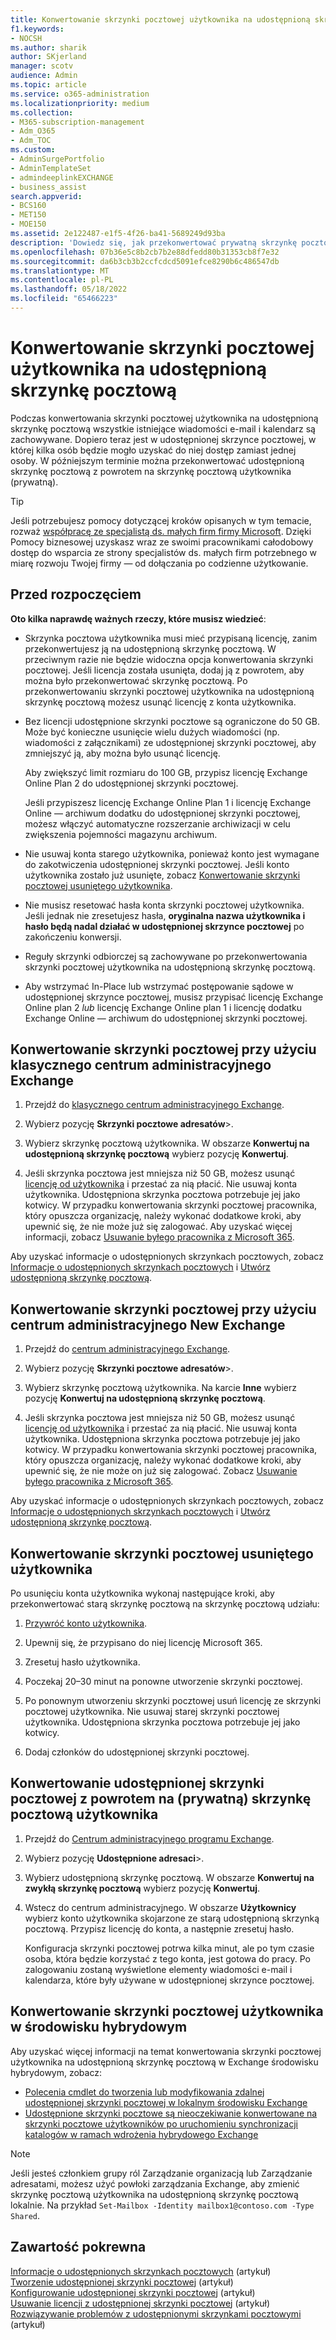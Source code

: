 ```yaml
---
title: Konwertowanie skrzynki pocztowej użytkownika na udostępnioną skrzynkę pocztową
f1.keywords:
- NOCSH
ms.author: sharik
author: SKjerland
manager: scotv
audience: Admin
ms.topic: article
ms.service: o365-administration
ms.localizationpriority: medium
ms.collection:
- M365-subscription-management
- Adm_O365
- Adm_TOC
ms.custom:
- AdminSurgePortfolio
- AdminTemplateSet
- admindeeplinkEXCHANGE
- business_assist
search.appverid:
- BCS160
- MET150
- MOE150
ms.assetid: 2e122487-e1f5-4f26-ba41-5689249d93ba
description: 'Dowiedz się, jak przekonwertować prywatną skrzynkę pocztową na udostępnioną skrzynkę pocztową, do której może uzyskać dostęp kilka osób, a nie tylko jedna osoba. '
ms.openlocfilehash: 07b36e5c8b2cb7b2e88dfedd80b31353cb8f7e32
ms.sourcegitcommit: da6b3cb3b2ccfcdcd5091efce8290b6c486547db
ms.translationtype: MT
ms.contentlocale: pl-PL
ms.lasthandoff: 05/18/2022
ms.locfileid: "65466223"
---
```

# <a name="convert-a-user-mailbox-to-a-shared-mailbox"></a>Konwertowanie skrzynki pocztowej użytkownika na udostępnioną skrzynkę pocztową

Podczas konwertowania skrzynki pocztowej użytkownika na udostępnioną skrzynkę pocztową wszystkie istniejące wiadomości e-mail i kalendarz są zachowywane. Dopiero teraz jest w udostępnionej skrzynce pocztowej, w której kilka osób będzie mogło uzyskać do niej dostęp zamiast jednej osoby. W późniejszym terminie można przekonwertować udostępnioną skrzynkę pocztową z powrotem na skrzynkę pocztową użytkownika (prywatną).

> [!TIP]
> Jeśli potrzebujesz pomocy dotyczącej kroków opisanych w tym temacie, rozważ [współpracę ze specjalistą ds. małych firm firmy Microsoft](https://go.microsoft.com/fwlink/?linkid=2186871). Dzięki Pomocy biznesowej uzyskasz wraz ze swoimi pracownikami całodobowy dostęp do wsparcia ze strony specjalistów ds. małych firm potrzebnego w miarę rozwoju Twojej firmy — od dołączania po codzienne użytkowanie.

## <a name="before-you-begin"></a>Przed rozpoczęciem

**Oto kilka naprawdę ważnych rzeczy, które musisz wiedzieć**:

- Skrzynka pocztowa użytkownika musi mieć przypisaną licencję, zanim przekonwertujesz ją na udostępnioną skrzynkę pocztową. W przeciwnym razie nie będzie widoczna opcja konwertowania skrzynki pocztowej. Jeśli licencja została usunięta, dodaj ją z powrotem, aby można było przekonwertować skrzynkę pocztową. Po przekonwertowaniu skrzynki pocztowej użytkownika na udostępnioną skrzynkę pocztową możesz usunąć licencję z konta użytkownika.

- Bez licencji udostępnione skrzynki pocztowe są ograniczone do 50 GB. Może być konieczne usunięcie wielu dużych wiadomości (np. wiadomości z załącznikami) ze udostępnionej skrzynki pocztowej, aby zmniejszyć ją, aby można było usunąć licencję.

  Aby zwiększyć limit rozmiaru do 100 GB, przypisz licencję Exchange Online Plan 2 do udostępnionej skrzynki pocztowej.

  Jeśli przypiszesz licencję Exchange Online Plan 1 i licencję Exchange Online — archiwum dodatku do udostępnionej skrzynki pocztowej, możesz włączyć automatyczne rozszerzanie archiwizacji w celu zwiększenia pojemności magazynu archiwum.

- Nie usuwaj konta starego użytkownika, ponieważ konto jest wymagane do zakotwiczenia udostępnionej skrzynki pocztowej. Jeśli konto użytkownika zostało już usunięte, zobacz [Konwertowanie skrzynki pocztowej usuniętego użytkownika](#convert-the-mailbox-of-a-deleted-user).

- Nie musisz resetować hasła konta skrzynki pocztowej użytkownika. Jeśli jednak nie zresetujesz hasła, **oryginalna nazwa użytkownika i hasło będą nadal działać w udostępnionej skrzynce pocztowej** po zakończeniu konwersji.

- Reguły skrzynki odbiorczej są zachowywane po przekonwertowania skrzynki pocztowej użytkownika na udostępnioną skrzynkę pocztową.

- Aby wstrzymać In-Place lub wstrzymać postępowanie sądowe w udostępnionej skrzynce pocztowej, musisz przypisać licencję Exchange Online plan 2 *lub* licencję Exchange Online plan 1 i licencję dodatku Exchange Online — archiwum do udostępnionej skrzynki pocztowej.

## <a name="use-the-classic-exchange-admin-center-to-convert-a-mailbox"></a>Konwertowanie skrzynki pocztowej przy użyciu klasycznego centrum administracyjnego Exchange

1. Przejdź do <a href="https://go.microsoft.com/fwlink/p/?linkid=2059104" target="_blank">klasycznego centrum administracyjnego Exchange</a>.

2. Wybierz pozycję **Skrzynki pocztowe adresatów**\>.

3. Wybierz skrzynkę pocztową użytkownika. W obszarze **Konwertuj na udostępnioną skrzynkę pocztową** wybierz pozycję **Konwertuj**.

4. Jeśli skrzynka pocztowa jest mniejsza niż 50 GB, możesz usunąć [licencję od użytkownika](../manage/remove-licenses-from-users.md) i przestać za nią płacić. Nie usuwaj konta użytkownika. Udostępniona skrzynka pocztowa potrzebuje jej jako kotwicy. W przypadku konwertowania skrzynki pocztowej pracownika, który opuszcza organizację, należy wykonać dodatkowe kroki, aby upewnić się, że nie może już się zalogować. Aby uzyskać więcej informacji, zobacz [Usuwanie byłego pracownika z Microsoft 365](../add-users/remove-former-employee.md).

Aby uzyskać informacje o udostępnionych skrzynkach pocztowych, zobacz [Informacje o udostępnionych skrzynkach pocztowych](about-shared-mailboxes.md) i [Utwórz udostępnioną skrzynkę pocztową](create-a-shared-mailbox.md).

## <a name="use-the-new-exchange-admin-center-to-convert-a-mailbox"></a>Konwertowanie skrzynki pocztowej przy użyciu centrum administracyjnego New Exchange

1. Przejdź do <a href="https://admin.exchange.microsoft.com/#/homepage" target="_blank"> centrum administracyjnego Exchange</a>.

2. Wybierz pozycję **Skrzynki pocztowe adresatów**\>.

3. Wybierz skrzynkę pocztową użytkownika. Na karcie **Inne** wybierz pozycję **Konwertuj na udostępnioną skrzynkę pocztową**.

4. Jeśli skrzynka pocztowa jest mniejsza niż 50 GB, możesz usunąć [licencję od użytkownika](../manage/remove-licenses-from-users.md) i przestać za nią płacić. Nie usuwaj konta użytkownika. Udostępniona skrzynka pocztowa potrzebuje jej jako kotwicy. W przypadku konwertowania skrzynki pocztowej pracownika, który opuszcza organizację, należy wykonać dodatkowe kroki, aby upewnić się, że nie może on już się zalogować. Zobacz [Usuwanie byłego pracownika z Microsoft 365](../add-users/remove-former-employee.md).

Aby uzyskać informacje o udostępnionych skrzynkach pocztowych, zobacz [Informacje o udostępnionych skrzynkach pocztowych](about-shared-mailboxes.md) i [Utwórz udostępnioną skrzynkę pocztową](create-a-shared-mailbox.md).

## <a name="convert-the-mailbox-of-a-deleted-user"></a>Konwertowanie skrzynki pocztowej usuniętego użytkownika

Po usunięciu konta użytkownika wykonaj następujące kroki, aby przekonwertować starą skrzynkę pocztową na skrzynkę pocztową udziału:

1. [Przywróć konto użytkownika](../add-users/restore-user.md).

2. Upewnij się, że przypisano do niej licencję Microsoft 365.

3. Zresetuj hasło użytkownika.

4. Poczekaj 20–30 minut na ponowne utworzenie skrzynki pocztowej.

5. Po ponownym utworzeniu skrzynki pocztowej usuń licencję ze skrzynki pocztowej użytkownika. Nie usuwaj starej skrzynki pocztowej użytkownika. Udostępniona skrzynka pocztowa potrzebuje jej jako kotwicy.

6. Dodaj członków do udostępnionej skrzynki pocztowej.

## <a name="convert-a-shared-mailbox-back-to-a-users-private-mailbox"></a>Konwertowanie udostępnionej skrzynki pocztowej z powrotem na (prywatną) skrzynkę pocztową użytkownika

1. Przejdź do <a href="https://go.microsoft.com/fwlink/p/?linkid=2059104" target="_blank">Centrum administracyjnego programu Exchange</a>.

2. Wybierz pozycję **Udostępnione adresaci**\>.

3. Wybierz udostępnioną skrzynkę pocztową. W obszarze **Konwertuj na zwykłą skrzynkę pocztową** wybierz pozycję **Konwertuj**.

4. Wstecz do centrum administracyjnego. W obszarze **Użytkownicy** wybierz konto użytkownika skojarzone ze starą udostępnioną skrzynką pocztową. Przypisz licencję do konta, a następnie zresetuj hasło.

   Konfiguracja skrzynki pocztowej potrwa kilka minut, ale po tym czasie osoba, która będzie korzystać z tego konta, jest gotowa do pracy. Po zalogowaniu zostaną wyświetlone elementy wiadomości e-mail i kalendarza, które były używane w udostępnionej skrzynce pocztowej.

## <a name="convert-a-users-mailbox-in-a-hybrid-environment"></a>Konwertowanie skrzynki pocztowej użytkownika w środowisku hybrydowym

Aby uzyskać więcej informacji na temat konwertowania skrzynki pocztowej użytkownika na udostępnioną skrzynkę pocztową w Exchange środowisku hybrydowym, zobacz:

- [Polecenia cmdlet do tworzenia lub modyfikowania zdalnej udostępnionej skrzynki pocztowej w lokalnym środowisku Exchange](https://support.microsoft.com/office/cmdlets-to-create-or-modify-a-remote-shared-mailbox-in-an-on-premises-exchange-environment-9e83fb59-c001-729c-a4c0-b2964c154b49)
- [Udostępnione skrzynki pocztowe są nieoczekiwanie konwertowane na skrzynki pocztowe użytkowników po uruchomieniu synchronizacji katalogów w ramach wdrożenia hybrydowego Exchange](/exchange/troubleshoot/user-and-shared-mailboxes/shared-mailboxes-unexpectedly-converted-to-user-mailboxes)

> [!NOTE]
> Jeśli jesteś członkiem grupy ról Zarządzanie organizacją lub Zarządzanie adresatami, możesz użyć powłoki zarządzania Exchange, aby zmienić skrzynkę pocztową użytkownika na udostępnioną skrzynkę pocztową lokalnie. Na przykład `Set-Mailbox -Identity mailbox1@contoso.com -Type Shared`.

## <a name="related-content"></a>Zawartość pokrewna

[Informacje o udostępnionych skrzynkach pocztowych](about-shared-mailboxes.md) (artykuł)\
[Tworzenie udostępnionej skrzynki pocztowej](create-a-shared-mailbox.md) (artykuł)\
[Konfigurowanie udostępnionej skrzynki pocztowej](configure-a-shared-mailbox.md) (artykuł)\
[Usuwanie licencji z udostępnionej skrzynki pocztowej](remove-license-from-shared-mailbox.md) (artykuł)\
[Rozwiązywanie problemów z udostępnionymi skrzynkami pocztowymi](resolve-issues-with-shared-mailboxes.md) (artykuł)

